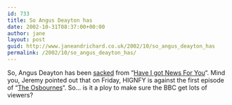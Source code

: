 ```yaml
---
id: 733
title: So Angus Deayton has
date: 2002-10-31T08:37:00+00:00
author: jane
layout: post
guid: http://www.janeandrichard.co.uk/2002/10/so_angus_deayton_has
permalink: /2002/10/so_angus_deayton_has/
---
```

So, Angus Deayton has been [sacked](http://news.bbc.co.uk/1/hi/entertainment/tv_and_radio/2373711.stm) from &#8220;[Have I got News For You](http://www.hignfy.net/)&#8220;. Mind you, Jeremy pointed out that on Friday, HIGNFY is against the first episode of &#8220;[The Osbournes](http://www.mtv.co.uk/mtv.co.uk/en/dynamo/the_osbournes/microsite.htm)&#8220;. So&#8230; is it a ploy to make sure the BBC get lots of viewers?